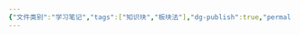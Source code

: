 ```yaml
---
{"文件类别":"学习笔记","tags":["知识块","板块法"],"dg-publish":true,"permalink":"/学习笔记/知识点/继承法/","dgPassFrontmatter":true,"noteIcon":""}
---
```


